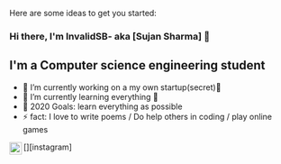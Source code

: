 Here are some ideas to get you started:

### Hi there, I'm InvalidSB- aka [Sujan Sharma] 👋

## I'm a Computer science engineering student
- 🔭 I’m currently working on a my own startup(secret)🤣
- 🌱 I’m currently learning everything 🤣
- 🥅 2020 Goals: learn everything as possible
- ⚡ fact: I love to write poems / Do help others in coding / play online games


[<img align="left" alt="codeSTACKr | Instagram" width="22px" src="https://www.instagram.com/invalid_sb/" />][instagram]
 
